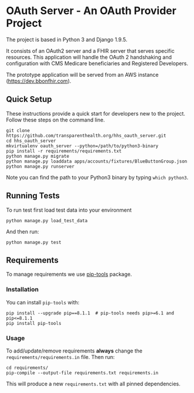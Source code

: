 OAuth Server - An OAuth Provider Project
========================================

The project is based in Python 3 and Django 1.9.5.

It consists of an OAuth2 server and a FHIR server that serves specific resources.
This application will handle the OAuth 2 handshaking and configuration with CMS Medicare
beneficiaries and Registered Developers.

The prototype application will be served from an AWS instance (https://dev.bbonfhir.com).

Quick Setup
-----------

These instructions provide a quick start for developers new to the project.
Follow these steps on the command line.

    git clone https://github.com/transparenthealth.org/hhs_oauth_server.git
    cd hhs_oauth_server
    mkvirtualenv oauth_server --python=/path/to/python3-binary
    pip install -r requirements/requirements.txt
    python manage.py migrate
    python manage.py loaddata apps/accounts/fixtures/BlueButtonGroup.json
    python manage.py runserver

Note you can find the path to your Python3 binary by typing `which python3`.

Running Tests
-------------

To run test first load test data into your environment

    python manage.py load_test_data

And then run:

    python manage.py test

Requirements
------------

To manage requirements we use [pip-tools][0] package.

### Installation

You can install `pip-tools` with:

    pip install --upgrade pip==8.1.1  # pip-tools needs pip>=6.1 and pip<=8.1.1
    pip install pip-tools

### Usage

To add/update/remove requirements **always** change the `requirements/requirements.in`
file. Then run:

    cd requirements/
    pip-compile --output-file requirements.txt requirements.in

This will produce a new `requirements.txt` with all pinned dependencies.

[0]: https://github.com/nvie/pip-tools
